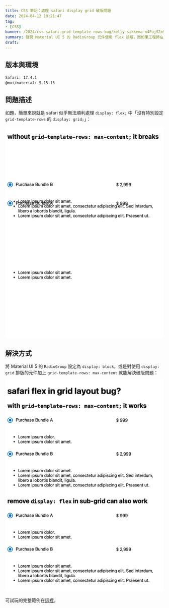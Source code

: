 ```yaml
---
title: CSS 筆記：處理 safari display grid 破版問題
date: 2024-04-12 19:21:47
tag:
- [CSS]
banner: /2024/css-safari-grid-template-rows-bug/kelly-sikkema-n4FujS2oSng-unsplash.jpg
summary: 發現 Material UI 5 的 RadioGroup 元件使用 flex 排版，而如果工程師在 RadioGroup 的子元件用 grid 排版且沒有額外設定 grid-template-rows，則子元件的排版有機率在 safari 瀏覽器中炸裂 ¯\_(ツ)_/¯
draft: 
---
```


## 版本與環境

```bash
Safari: 17.4.1
@mui/material: 5.15.15
```

## 問題描述

如題，簡單來說就是 safari 似乎無法順利處理 `display: flex;` 中「沒有特別設定 `grid-template-rows` 的 `display: grid;`」：

![safari grid-template-rows broken](/2024/css-safari-grid-template-rows-bug/safari-grid-broken.png)

## 解決方式

將 Material UI 5 的 `RadioGroup` 設定為 `display: block`，或是對使用 `display: grid` 排版的元件加上 `grid-template-rows: max-content` 就能解決破版問題：

![safari grid-template-rows works with max-content or display block](/2024/css-safari-grid-template-rows-bug/safari-grid-works.png)

可試玩的完整範例在[這裡](https://stackblitz.com/edit/vitejs-vite-hfbyof?file=src%2FApp.tsx)。
